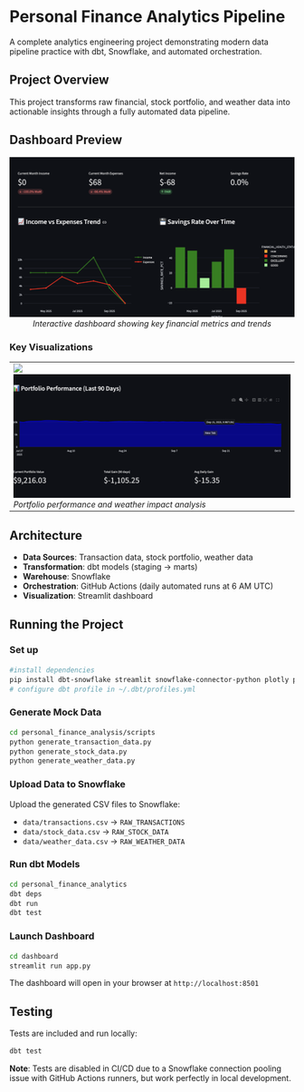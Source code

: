 # Personal Finance Analytics Pipeline
A complete analytics engineering project demonstrating modern data pipeline practice with dbt, Snowflake, and automated orchestration.

## Project Overview
This project transforms raw financial, stock portfolio, and weather data into actionable insights through a fully automated data pipeline.

## Dashboard Preview
<p align="center">
  <img src="images/overview_metrics.png" alt="Dashboard Overview" width="800"/>
  <br/>
  <em>Interactive dashboard showing key financial metrics and trends</em>
</p>

### Key Visualizations

<table>
  <tr>
    <td width="50%">
    <img src="images/spending_vs_expenses.png alt="Charts" width="100%/>
    <br/>
    <em>Income vs Expenses and Savings Rate Trends</em>
    </td>
   <td width="50%">
    <img src="images/portfolio_performance.png" alt="Portfolio" width="100%"/>
    <br/>
    <em>Portfolio performance and weather impact analysis</em>
    </td>
  </tr>
</table>

## Architecture

- **Data Sources**: Transaction data, stock portfolio, weather data
- **Transformation**: dbt models (staging -> marts)
- **Warehouse**: Snowflake
- **Orchestration**: GitHub Actions (daily automated runs at 6 AM UTC)
- **Visualization**: Streamlit dashboard

## Running the Project

### Set up
```bash
#install dependencies
pip install dbt-snowflake streamlit snowflake-connector-python plotly python-dotenv
# configure dbt profile in ~/.dbt/profiles.yml
```

### Generate Mock Data
```bash
cd personal_finance_analysis/scripts
python generate_transaction_data.py
python generate_stock_data.py
python generate_weather_data.py
```

### Upload Data to Snowflake
Upload the generated CSV files to Snowflake:
- `data/transactions.csv` -> `RAW_TRANSACTIONS`
- `data/stock_data.csv` -> `RAW_STOCK_DATA`
- `data/weather_data.csv` -> `RAW_WEATHER_DATA`

### Run dbt Models
```bash
cd personal_finance_analytics
dbt deps
dbt run
dbt test
```

### Launch Dashboard
```bash
cd dashboard
streamlit run app.py
```

The dashboard will open in your browser at `http://localhost:8501`

## Testing
Tests are included and run locally:
```bash
dbt test
```

**Note**: Tests are disabled in CI/CD due to a Snowflake connection pooling issue with GitHub Actions runners, but work perfectly in local development.

